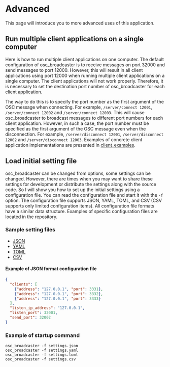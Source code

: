 # Advanced

This page will introduce you to more advanced uses of this application.

## Run multiple client applications on a single computer

Here is how to run multiple client applications on one computer.
The default configuration of osc_broadcaster is to receive messages on port 32000 and send messages to port 12000.
However, this will result in all client applications using port 12000 when running multiple client applications on a single computer.
The client applications will not work properly.
Therefore, it is necessary to set the destination port number of osc_broadcaster for each client application.

The way to do this is to specify the port number as the first argument of the OSC message when connecting.
For example, `/server/connect 12001`, `/server/connect 12002` and `/server/connect 12003`.
This will cause osc_broadcaster to broadcast messages to different port numbers for each client application.
However, in such a case, the port number must be specified as the first argument of the OSC message even when the disconnection.
For example, `/server/disconnect 12001`, `/server/disconnect 12002` and `/server/disconnect 12003`.
Examples of concrete client application implementations are presented in [client_examples](./client_examples).

## Load initial setting file

osc_broadcaster can be changed from options, some settings can be changed.
However, there are times when you may want to share these settings for development or distribute the settings along with the source code.
So I will show you how to set up the initial settings using a configuration file.
You can read the configuration file and start it with the `-f` option.
The configuration file supports JSON, YAML, TOML, and CSV (CSV supports only limited configuration items).
All configuration file formats have a similar data structure.
Examples of specific configuration files are located in the repository.

### Sample setting files

- [JSON](https://github.com/enkatsu/osc_broadcaster/blob/main/docs/setting_examples/settings.json)
- [YAML](https://github.com/enkatsu/osc_broadcaster/blob/main/docs/setting_examples/settings.yaml)
- [TOML](https://github.com/enkatsu/osc_broadcaster/blob/main/docs/setting_examples/settings.toml)
- [CSV](https://github.com/enkatsu/osc_broadcaster/blob/main/docs/setting_examples/settings.csv)

#### Example of JSON format configuration file

```json
{
  "clients": [
    {"address": "127.0.0.1", "port": 3331},
    {"address": "127.0.0.1", "port": 3332},
    {"address": "127.0.0.1", "port": 3333}
  ],
  "listen_ip_address": "127.0.0.1",
  "listen_port": 32001,
  "send_port": 32002
}
```

### Example of startup command

```shell
osc_broadcaster -f settings.json
osc_broadcaster -f settings.yaml
osc_broadcaster -f settings.toml
osc_broadcaster -f settings.csv
```
